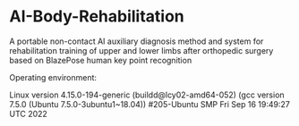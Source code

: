 # AI-Body-Rehabilitation
A portable non-contact AI auxiliary diagnosis method and system for rehabilitation training of upper and lower limbs after orthopedic surgery based on BlazePose human key point recognition

Operating environment:

Linux version 4.15.0-194-generic (buildd@lcy02-amd64-052) (gcc version 7.5.0 (Ubuntu 7.5.0-3ubuntu1~18.04)) #205-Ubuntu SMP Fri Sep 16 19:49:27 UTC 2022

